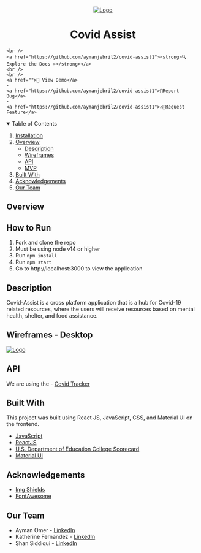<!-- PROJECT LOGO -->
<br />
<p align="center">
  <a href="https://github.com/aymanjebril2/covid-assist1">
    <img src="https://raw.githubusercontent.com/aymanjebril2/covid-assist1/master/client/src/images/banner.png" alt="Logo">
  </a>

  <h1 align="center">Covid Assist</h1>

  <p align="center">

    <br />
    <a href="https://github.com/aymanjebril2/covid-assist1"><strong>🔍Explore the Docs »</strong></a>
    <br />
    <br />
    <a href="">👀 View Demo</a>
    ·
    <a href="https://github.com/aymanjebril2/covid-assist1">🐛Report Bug</a>
    ·
    <a href="https://github.com/aymanjebril2/covid-assist1">✍🏽Request Feature</a>
  </p>
</p>

<!-- TABLE OF CONTENTS -->
<details open="open">
  <summary>Table of Contents</summary>
  <ol>
    <li>
      <a href="#installation">Installation</a>
      <li>
      <a href="#overview">Overview</a>
      <ul>
        <li><a href="#description">Description</a></li>
         <li><a href="#wireframes">Wireframes</a></li>
         <li><a href="#api">API</a></li>
         <li><a href="#mvp">MVP</a></li>
      </ul>
    </li>
    <li><a href="#built-with">Built With</a></li>
    <li><a href="#acknowledgements">Acknowledgements</a></li>
    <li><a href="#our-team">Our Team</a></li>
  </ol>
</details>

<!-- ABOUT THE PROJECT -->

## Overview

## How to Run

1. Fork and clone the repo
2. Must be using node v14 or higher
3. Run `npm install`
4. Run `npm start`
5. Go to http://localhost:3000 to view the application


 <a href="https://github.com/aymanjebril2/covid-assist1">
    <!-- <img src="" alt="Logo"> -->
  </a>
  
## Description

Covid-Assist is a cross platform application that is a hub for Covid-19 related resources, where the users will receive resources based on mental health, shelter, and food assistance.
    
 <a href="https://github.com/aymanjebril2/covid-assist1">
    <!-- <img src="" alt="Logo"> -->
  </a>

## Wireframes - Desktop

<a href="https://github.com/aymanjebril2/covid-assist1">
    <img src="https://raw.githubusercontent.com/aymanjebril2/covid-assist1/master/client/src/images/desktop.png" alt="Logo">
  </a>

## API

We are using the - [Covid Tracker](https://github.com/RTICWDT/open-data-maker/blob/master/API.md)

 <!-- which gives the following information:

- All Institution-level data files for 1996-97 through 2018-19
- Most Recent Institution-Level Data
- Most Recent Data by Field of Study
- Field of study-level data files for the pooled 2014-15, 2015-16 award years through the pooled 2016-17, 2017
- Crosswalk files for 2000-01 through 2018-19 that link the Department’s OPEID with an IPEDS UNITID for each institution



<!-- BUILT WITH -->

## Built With

This project was built using React JS, JavaScript, CSS, and Material UI on the frontend.

- [JavaScript](https://javascript.com)
- [ReactJS](https://reactjs.org)
- [U.S. Department of Education College Scorecard](https://github.com/RTICWDT/open-data-maker/blob/master/API.md)
- [Material UI](https://material-ui.com/)

<!-- ACKNOWLEDGEMENTS -->

## Acknowledgements

- [Img Shields](https://shields.io)
- [FontAwesome](https://fontawesome.com/)

<!-- CONTACT -->

## Our Team

- Ayman Omer - [LinkedIn](https://www.linkedin.com/in/ayman-omer-b2429b1ab/)
- Katherine Fernandez - [LinkedIn](https://www.linkedin.com/in/katfernandez22/)
- Shan Siddiqui - [LinkedIn](https://www.linkedin.com/in/ssiddiqui007/)
